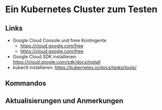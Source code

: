 # Ein Kubernetes Cluster zum Testen

## Links

* Google Cloud Console und freie Kontingente 
  * https://cloud.google.com/free
  * https://cloud.google.com/free
* Google Cloud SDK installieren: https://cloud.google.com/sdk/docs/install  
* kubectl installieren: https://kubernetes.io/docs/tasks/tools/  

## Kommandos

## Aktualisierungen und Anmerkungen


